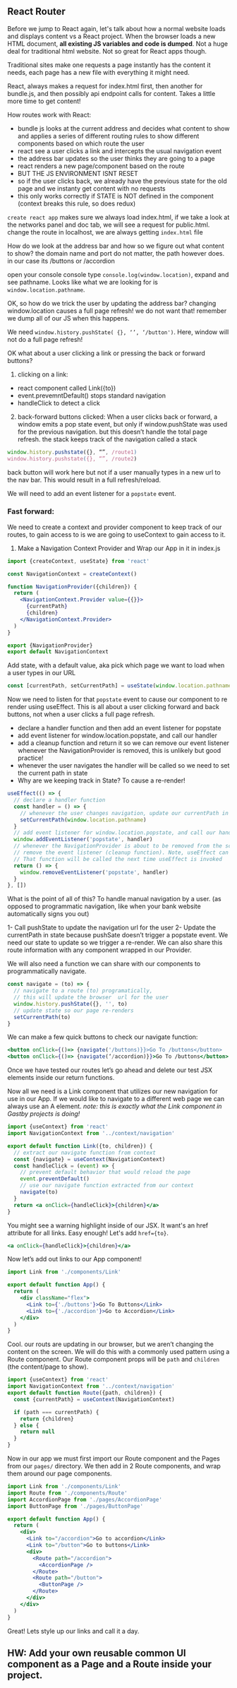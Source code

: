 ## React Router

Before we jump to React again, let's talk about how a normal website loads and displays content vs a React project. When the browser loads a new HTML document, **all existing JS variables and code is dumped**. Not a huge deal for traditional html website. Not so great for React apps though.

Traditional sites make one requests a page instantly has the content it needs, each page has a new file with everything it might need.

React, always makes a request for index.html first, then another for bundle.js, and then possibly api endpoint calls for content. Takes a little more time to get content!

How routes work with React:

- bundle js looks at the current address and decides what content to show and applies a series of different routing rules to show different components based on which route the user
- react see a user clicks a link and intercepts the usual navigation event
- the address bar updates so the user thinks they are going to a page
- react renders a new page/component based on the route
- BUT THE JS ENVIRONMENT ISNT RESET
- so if the user clicks back, we already have the previous state for the old page and we instanty get content with no requests
- this only works correctly if STATE is NOT defined in the component (context breaks this rule, so does redux)

`create react app` makes sure we always load index.html, if we take a look at the networks panel and doc tab, we will see a request for public.html. change the route in localhost, we are always getting `index.html` file

How do we look at the address bar and how so we figure out what content to show? the domain name and port do not matter, the path however does. in our case its /buttons or /accordion

open your console console type `console.log(window.location)`, expand and see pathname. Looks like what we are looking for is `window.location.pathname`.

OK, so how do we trick the user by updating the address bar?
changing window.location causes a full page refresh! we do not want that! remember we dump all of our JS when this happens.

We need `window.history.pushState( {}, ‘’, ‘/button')`. Here, window will not do a full page refresh!

OK what about a user clicking a link or pressing the back or forward buttons?

1. clicking on a link:

- react component called Link({to})
- event.prevemntDefault() stops standard navigation
- handleClick to detect a click

2. back-forward buttons clicked:
   When a user clicks back or forward, a window emits a pop state event, but only if window.pushState was used for the previous navigation. but this doesn’t handle the total page refresh. the stack keeps track of the navigation called a stack

```jsx
window.history.pushstate({}, “”, /route1)
window.history.pushstate({}, “”, /route2)
```

back button will work here but not if a user manually types in a new url to the nav bar. This would result in a full refresh/reload.

We will need to add an event listener for a `popstate` event.

### Fast forward:

We need to create a context and provider component to keep track of our routes, to gain access to is we are going to useContext to gain access to it.

1. Make a Navigation Context Provider and Wrap our App in it in index.js

```jsx
import {createContext, useState} from 'react'

const NavigationContext = createContext()

function NavigationProvider({children}) {
  return (
    <NavigationContext.Provider value={{}}>
      {currentPath}
      {children}
    </NavigationContext.Provider>
  )
}

export {NavigationProvider}
export default NavigationContext
```

Add state, with a default value, aka pick which page we want to load when a user types in our URL

```jsx
const [currentPath, setCurrentPath] = useState(window.location.pathname)
```

Now we need to listen for that `popstate` event to cause our component to re render using useEffect. This is all about a user clicking forward and back buttons, not when a user clicks a full page refresh.

- declare a handler function and then add an event listener for popstate
- add event listener for window.location.popstate, and call our handler
- add a cleanup function and return it so we can remove our event listener whenever the NavigationProvider is removed, this is unlikely but good practice!
- whenever the user navigates the handler will be called so we need to set the current path in state
- Why are we keeping track in State? To cause a re-render!

```jsx
useEffect(() => {
  // declare a handler function
  const handler = () => {
    // whenever the user changes navigation, update our currentPath in state
    setCurrentPath(window.location.pathname)
  }
  // add event listener for window.location.popstate, and call our handler
  window.addEventListener('popstate', handler)
  // whenever the NavigationProvider is about to be removed from the screen
  // remove the event listener (cleanup function). Note, useEffect can return a function!
  // That function will be called the next time useEffect is invoked
  return () => {
    window.removeEventListener('popstate', handler)
  }
}, [])
```

What is the point of all of this? To handle manual navigation by a user. (as opposed to programmatic navigation, like when your bank website automatically signs you out)

1- Call pushState to update the navigation url for the user
2- Update the currentPath in state because pushSate doesn’t trigger a popstate event. We need our state to update so we trigger a re-render. We can also share this route information with any component wrapped in our Provider.

We will also need a function we can share with our components to programmatically navigate.

```jsx
const navigate = (to) => {
  // navigate to a route (to) programatically,
  // this will update the browser  url for the user
  window.history.pushState({}, '', to)
  // update state so our page re-renders
  setCurrentPath(to)
}
```

We can make a few quick buttons to check our navigate function:

```jsx
<button onClick={()=> {navigate('/buttons)}}>Go To /buttons</button>
<button onClick={()=> {navigate(‘/accordion)}}>Go To /buttons</button>
```

Once we have tested our routes let’s go ahead and delete our test JSX elements inside our return functions.

Now all we need is a Link component that utilizes our new navigation for use in our App. If we would like to navigate to a different web page we can always use an A element. _note: this is exactly what the Link component in Gastby projects is doing!_

```jsx
import {useContext} from 'react'
import NavigationContext from '../context/navigation'

export default function Link({to, children}) {
  // extract our navigate function from context
  const {navigate} = useContext(NavigationContext)
  const handleClick = (event) => {
    // prevent default behavior that would reload the page
    event.preventDefault()
    // use our navigate function extracted from our context
    navigate(to)
  }
  return <a onClick={handleClick}>{children}</a>
}
```

You might see a warning highlight inside of our JSX. It want's an href attribute for all links. Easy enough! Let's add `href={to}`.

```jsx
<a onClick={handleClick}>{children}</a>
```

Now let’s add out links to our App component!

```jsx
import Link from './components/Link'

export default function App() {
  return (
    <div className="flex">
      <Link to={'./buttons'}>Go To Buttons</Link>
      <Link to={'./accordion'}>Go to Accordion</Link>
    </div>
  )
}
```

Cool. our routs are updating in our browser, but we aren’t changing the content on the screen. We will do this with a commonly used pattern using a Route component. Our Route component props will be `path` and `children` (the content/page to show).

```jsx
import {useContext} from 'react'
import NavigationContext from '../context/navigation'
export default function Route({path, children}) {
  const {currentPath} = useContext(NavigationContext)

  if (path === currentPath) {
    return {children}
  } else {
    return null
  }
}
```

Now in our app we must first import our Route component and the Pages from our `pages/` directory. We then add in 2 Route components, and wrap them around our page components.

```jsx
import Link from './components/Link'
import Route from './components/Route'
import AccordionPage from './pages/AccordionPage'
import ButtonPage from './pages/ButtonPage'

export default function App() {
  return (
    <div>
      <Link to="/accordion">Go to accordion</Link>
      <Link to="/button">Go to buttons</Link>
      <div>
        <Route path="/accordion">
          <AccordionPage />
        </Route>
        <Route path="/button">
          <ButtonPage />
        </Route>
      </div>
    </div>
  )
}
```

Great! Lets style up our links and call it a day.

## HW: Add your own reusable common UI component as a Page and a Route inside your project.
